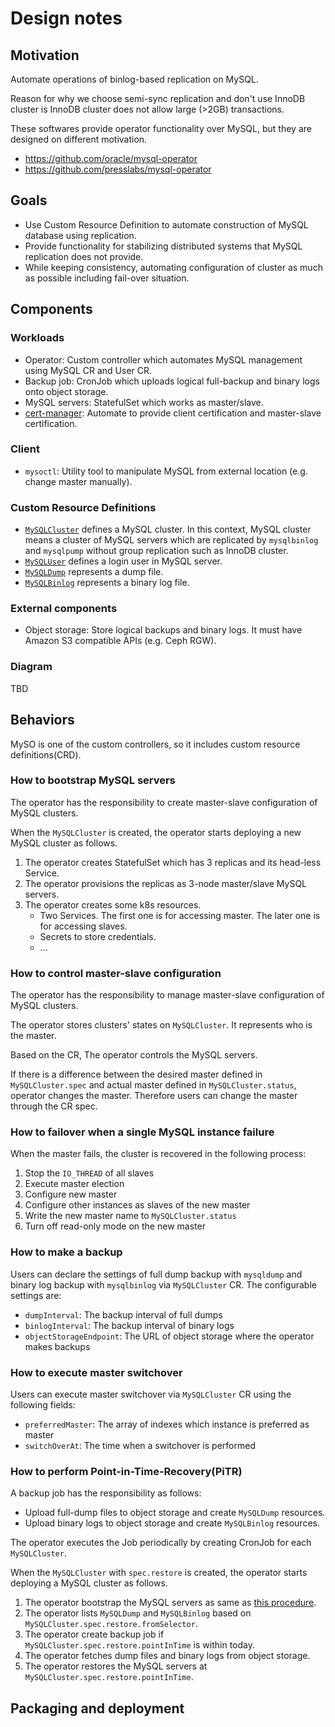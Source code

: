 Design notes
============

Motivation
----------

Automate operations of binlog-based replication on MySQL.

Reason for why we choose semi-sync replication and don't use InnoDB cluster is InnoDB cluster does not allow large (>2GB) transactions.

These softwares provide operator functionality over MySQL, but they are designed on different motivation.
- https://github.com/oracle/mysql-operator
- https://github.com/presslabs/mysql-operator

Goals
-----

- Use Custom Resource Definition to automate construction of MySQL database using replication.
- Provide functionality for stabilizing distributed systems that MySQL replication does not provide.
- While keeping consistency, automating configuration of cluster as much as possible including fail-over situation.

Components
----------

### Workloads

- Operator: Custom controller which automates MySQL management using MySQL CR and User CR.
- Backup job: CronJob which uploads logical full-backup and binary logs onto object storage.
- MySQL servers: StatefulSet which works as master/slave.
- [cert-manager](https://cert-manager.io/): Automate to provide client certification and master-slave certification.

### Client

- `mysoctl`: Utility tool to manipulate MySQL from external location (e.g. change master manually).

### Custom Resource Definitions

- [`MySQLCluster`](mysql_cluster.md) defines a MySQL cluster.
  In this context, MySQL cluster means a cluster of MySQL servers which are replicated by `mysqlbinlog` and `mysqlpump` without group replication such as InnoDB cluster.
- [`MySQLUser`](mysql_user.md) defines a login user in MySQL server.
- [`MySQLDump`](mysql_dump.md) represents a dump file.
- [`MySQLBinlog`](mysql_binlog.md) represents a binary log file.

### External components

- Object storage: Store logical backups and binary logs. It must have Amazon S3 compatible APIs (e.g. Ceph RGW).

### Diagram

TBD

Behaviors
---------

MySO is one of the custom controllers, so it includes custom resource definitions(CRD).

### How to bootstrap MySQL servers

The operator has the responsibility to create master-slave configuration of MySQL clusters.

When the `MySQLCluster` is created, the operator starts deploying a new MySQL cluster as follows.

1. The operator creates StatefulSet which has 3 replicas and its head-less Service.
1. The operator provisions the replicas as 3-node master/slave MySQL servers.
1. The operator creates some k8s resources.
    - Two Services. The first one is for accessing master. The later one is for accessing slaves.
    - Secrets to store credentials.
    - ...

### How to control master-slave configuration

The operator has the responsibility to manage master-slave configuration of MySQL clusters.

The operator stores clusters' states on `MySQLCluster`.
It represents who is the master.

Based on the CR, The operator controls the MySQL servers.

If there is a difference between the desired master defined in `MySQLCluster.spec` and actual master defined in `MySQLCluster.status`,
operator changes the master.
Therefore users can change the master through the CR spec.

### How to failover when a single MySQL instance failure

When the master fails, the cluster is recovered in the following process:
1. Stop the `IO_THREAD` of all slaves
2. Execute master election
3. Configure new master
4. Configure other instances as slaves of the new master
5. Write the new master name to `MySQLCluster.status`
6. Turn off read-only mode on the new master

### How to make a backup

Users can declare the settings of full dump backup with `mysqldump` and binary log backup with `mysqlbinlog` via `MySQLCluster` CR. The configurable settings are:
- `dumpInterval`: The backup interval of full dumps
- `binlogInterval`: The backup interval of binary logs
- `objectStorageEndpoint`: The URL of object storage where the operator makes backups

### How to execute master switchover

Users can execute master switchover via `MySQLCluster` CR using the following fields:
- `preferredMaster`: The array of indexes which instance is preferred as master
- `switchOverAt`: The time when a switchover is performed

### How to perform Point-in-Time-Recovery(PiTR)

A backup job has the responsibility as follows:

- Upload full-dump files to object storage and create `MySQLDump` resources.
- Upload binary logs to object storage and create `MySQLBinlog` resources.

The operator executes the Job periodically by creating CronJob for each `MySQLCluster`.

When the `MySQLCluster` with `spec.restore` is created, the operator starts deploying a MySQL cluster as follows.

1. The operator bootstrap the MySQL servers as same as [this procedure](#How-to-deploy-MySQL-servers).
1. The operator lists `MySQLDump` and `MySQLBinlog` based on `MySQLCluster.spec.restore.fromSelector`.
1. The operator create backup job if `MySQLCluster.spec.restore.pointInTime` is within today.
1. The operator fetches dump files and binary logs from object storage.
1. The operator restores the MySQL servers at `MySQLCluster.spec.restore.pointInTime`.

Packaging and deployment
------------------------
